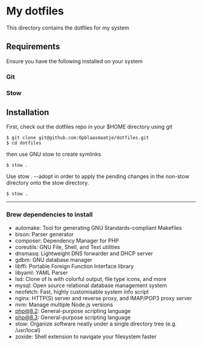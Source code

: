 # My dotfiles

This directory contains the dotfiles for my system

## Requirements

Ensure you have the following installed on your system

### Git

### Stow

## Installation

First, check out the dotfiles repo in your $HOME directory using git

```
$ git clone git@github.com:Opblaasmaatje/dotfiles.git
$ cd dotfiles
```

then use GNU stow to create symlinks

```
$ stow .
```


Use stow . --adopt in order to apply the pending changes in the non-stow directory onto the stow directory.

```
$ stow .
```

----

### Brew dependencies to install

- automake: Tool for generating GNU Standards-compliant Makefiles
- bison: Parser generator
- composer: Dependency Manager for PHP
- coreutils: GNU File, Shell, and Text utilities
- dnsmasq: Lightweight DNS forwarder and DHCP server
- gdbm: GNU database manager
- libffi: Portable Foreign Function Interface library
- libyaml: YAML Parser
- lsd: Clone of ls with colorful output, file type icons, and more
- mysql: Open source relational database management system
- neofetch: Fast, highly customisable system info script
- nginx: HTTP(S) server and reverse proxy, and IMAP/POP3 proxy server
- nvm: Manage multiple Node.js versions
- php@8.2: General-purpose scripting language
- php@8.3: General-purpose scripting language
- stow: Organize software neatly under a single directory tree (e.g. /usr/local)
- zoxide: Shell extension to navigate your filesystem faster
